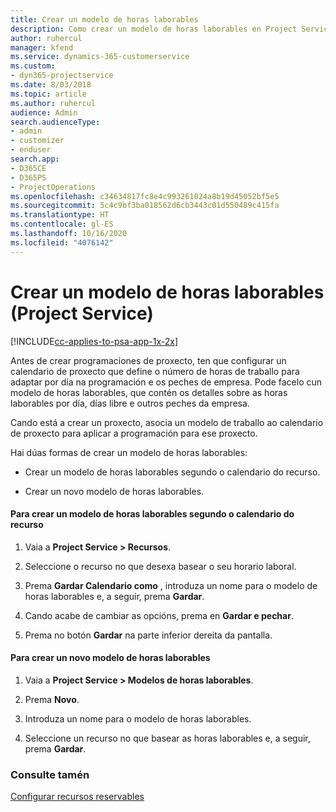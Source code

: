 ```yaml
---
title: Crear un modelo de horas laborables
description: Como crear un modelo de horas laborables en Project Service
author: ruhercul
manager: kfend
ms.service: dynamics-365-customerservice
ms.custom:
- dyn365-projectservice
ms.date: 8/03/2018
ms.topic: article
ms.author: ruhercul
audience: Admin
search.audienceType:
- admin
- customizer
- enduser
search.app:
- D365CE
- D365PS
- ProjectOperations
ms.openlocfilehash: c34634817fc8e4c993261024a8b19d45052bf5e5
ms.sourcegitcommit: 5c4c9bf3ba018562d6cb3443c01d550489c415fa
ms.translationtype: HT
ms.contentlocale: gl-ES
ms.lasthandoff: 10/16/2020
ms.locfileid: "4076142"
---
```

# <a name="create-a-work-hours-template-project-service"></a>Crear un modelo de horas laborables (Project Service)

[!INCLUDE[cc-applies-to-psa-app-1x-2x](../includes/cc-applies-to-psa-app-1x-2x.md)]

Antes de crear programaciones de proxecto, ten que configurar un calendario de proxecto que define o número de horas de traballo para adaptar por día na programación e os peches de empresa. Pode facelo cun modelo de horas laborables, que contén os detalles sobre as horas laborables por día, días libre e outros peches da empresa.  
  
 Cando está a crear un proxecto, asocia un modelo de traballo ao calendario de proxecto para aplicar a programación para ese proxecto.  
  
 Hai dúas formas de crear un modelo de horas laborables:  
  
-   Crear un modelo de horas laborables segundo o calendario do recurso.  
  
-   Crear un novo modelo de horas laborables.  
  
#### <a name="to-create-a-work-hours-template-based-on-a-resources-calendar"></a>Para crear un modelo de horas laborables segundo o calendario do recurso  
  
1.  Vaia a **Project Service > Recursos**.  
  
2.  Seleccione o recurso no que desexa basear o seu horario laboral.  
  
3.  Prema **Gardar Calendario como** , introduza un nome para o modelo de horas laborables e, a seguir, prema **Gardar**.  
  
4.  Cando acabe de cambiar as opcións, prema en **Gardar e pechar**.  
  
5.  Prema no botón **Gardar** na parte inferior dereita da pantalla.  
  
#### <a name="to-create-a-new-work-hours-template"></a>Para crear un novo modelo de horas laborables  
  
1.  Vaia a **Project Service > Modelos de horas laborables**.  
  
2.  Prema **Novo**.  
  
3.  Introduza un nome para o modelo de horas laborables.  
  
4.  Seleccione un recurso no que basear as horas laborables e, a seguir, prema **Gardar**.  
  
### <a name="see-also"></a>Consulte tamén  
 [Configurar recursos reservables](../psa/set-up-resources.md)
